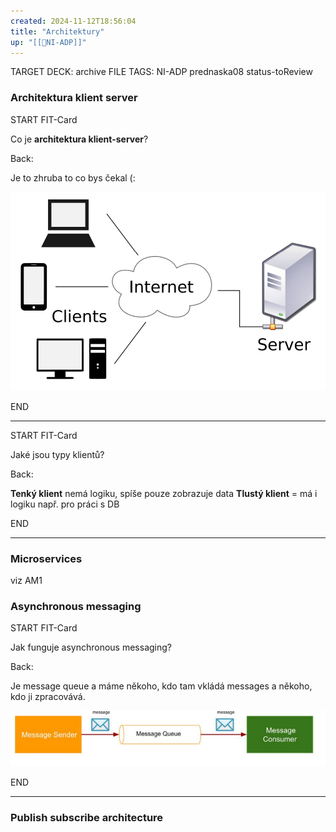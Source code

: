 ```yaml
---
created: 2024-11-12T18:56:04
title: "Architektury"
up: "[[📖NI-ADP]]"
---
```


TARGET DECK: archive
FILE TAGS: NI-ADP prednaska08 status-toReview

### Architektura klient server

START
FIT-Card

Co je **architektura klient-server**?

Back:

Je to zhruba to co bys čekal (:

<!-- ImageStart -->

![](../../../Assets/Pasted%20image%2020241112185753.png)

<!-- ImageEnd -->
<!--ID: 1736497489428-->

END

---

START
FIT-Card

Jaké jsou typy klientů?

Back:

**Tenký klient** nemá logiku, spíše pouze zobrazuje data
**Tlustý klient** = má i logiku např. pro práci s DB
<!--ID: 1736497489433-->

END

---

### Microservices

viz AM1

### Asynchronous messaging

START
FIT-Card

Jak funguje asynchronous messaging?

Back:

Je message queue a máme někoho, kdo tam vkládá messages a někoho, kdo ji zpracovává.

<!-- ImageStart -->

![](../../../Assets/Pasted%20image%2020241112192055.png)

<!-- ImageEnd -->
<!--ID: 1736497489438-->

END

---

### Publish subscribe architecture
